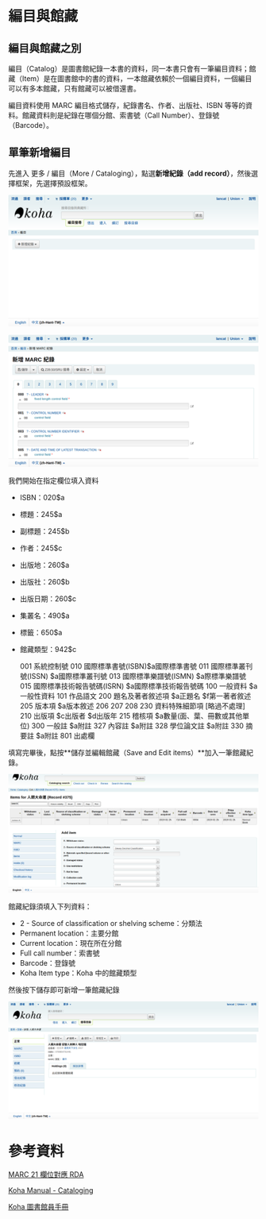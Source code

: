 # 編目與館藏

## 編目與館藏之別

編目（Catalog）是圖書館紀錄一本書的資料，同一本書只會有一筆編目資料；館藏（Item）是在圖書館中的書的資料，一本館藏依賴於一個編目資料，一個編目可以有多本館藏，只有館藏可以被借還書。

編目資料使用 MARC 編目格式儲存，紀錄書名、作者、出版社、ISBN 等等的資料。館藏資料則是紀錄在哪個分館、索書號（Call Number）、登錄號（Barcode）。

## 單筆新增編目

先進入 更多 / 編目（More / Cataloging），點選**新增紀錄（add record）**，然後選擇框架，先選擇預設框架。

![編目頁面](image/catalog.png)

![新增 MARC 紀錄](image/catalog-new-marc.png)

我們開始在指定欄位填入資料

* ISBN：020$a

* 標題：245$a

* 副標題：245$b

* 作者：245$c

* 出版地：260$a

* 出版社：260$b

* 出版日期：260$c

* 集叢名：490$a

* 標籤：650$a

* 館藏類型：942$c

  001 系統控制號
  010 國際標準書號(ISBN)\$a國際標準書號
  011 國際標準叢刊號(ISSN)  \$a國際標準叢刊號
  013 國際標準樂譜號(ISMN) \$a際標準樂譜號
  015 國際標準技術報告號碼(ISRN) \$a國際標準技術報告號碼
  100 一般資料 \$a一般性資料
  101 作品語文
  200 題名及著者敘述項 \$a正題名 $f第一著者敘述
  205 版本項 $a版本敘述
  206 207 208 230 資料特殊細節項 [略過不處理]
  210 出版項 \$c出版者 \$d出版年
  215 稽核項 \$a數量(面、葉、冊數或其他單位)
  300 一般註 \$a附註
  327 內容註 \$a附註
  328 學位論文註 \$a附註
  330 摘要註 $a附註
  801 出處欄

填寫完畢後，點按**儲存並編輯館藏（Save and Edit items）**加入一筆館藏紀錄。

![加入館藏](image/add-items.png)



館藏紀錄須填入下列資料：

* 2 - Source of classification or shelving scheme：分類法
* Permanent location：主要分館
* Current location：現在所在分館
* Full call number：索書號
* Barcode：登錄號
* Koha Item type：Koha 中的館藏類型

然後按下儲存即可新增一筆館藏紀錄

![編目記錄完成](image/details.png)

# 參考資料

[MARC 21 欄位對應 RDA](http://klkly23.pixnet.net/blog/post/176271744-%E8%B3%87%E8%A8%8A%E7%B5%84%E7%B9%94-%E5%8F%83%E8%B3%87marc-21%E6%AC%84%E4%BD%8D%E5%B0%8D%E6%98%A0rda)

[Koha Manual - Cataloging]()

[Koha 圖書館員手冊](http://lins.fju.edu.tw/mao/koha/libraiansmanual.html)

